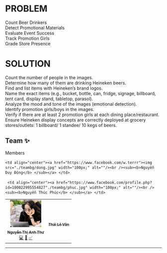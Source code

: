 # PROBLEM
Count Beer Drinkers <br/>
Detect Promotional Materials <br/>
Evaluate Event Success <br/>
Track Promotion Girls <br/>
Grade Store Presence <br/>

# SOLUTION
Count the number of people in the images. <br/>
Determine how many of them are drinking Heineken beers. <br/>
Find and list items with Heineken’s brand logos. <br/>
Name the exact items (e.g., bucket, bottle, can, fridge, signage, billboard, tent card, display stand, tabletop, parasol). <br/>
Analyze the mood and tone of the images (emotional detection). <br/>
Identify promotion girls/boys in the images. <br/>
Verify if there are at least 2 promotion girls at each dining place/restaurant. <br/>
Ensure Heineken display concepts are correctly deployed at grocery stores/outlets: 1 billboard/ 1 standee/ 10 kegs of beers. <br/>


## Team ✨

Members

<table>
  <tr>
    <td align="center"><a href="https://www.facebook.com/nguyenthianhthu09"><img src="./teambg/anhthu.jpg" width="100px;" alt=""/><br /><sub><b>Nguyễn Thị Anh Thư</b></sub></a><br /><a href="https://github.com/nguyenthianhthu0903" title="Code">💻</a> <a href="https://github.com/nguyenthianhthu0903" title="DEV">📖</a> <a href="https://github.com/nguyenthianhthu0903" title="Maintenance">✅</a></td>
      <td align="center"><a href="https://www.facebook.com/thai.vanle.946"><img src="./frontend/images/image.jpg" width="100px;" alt=""/><br /><sub><b>Thái Lê Vân</b> </sub></a> </td>
    
    <td align="center"><a href="https://www.facebook.com/w.terrr"><img src="./teambg/dong.jpg" width="100px;" alt=""/><br /><sub><b>Nguyễn Duy Đông</b> </sub></a> </td>
    
     <td align="center"><a href="https://www.facebook.com/profile.php?id=100022995554827"./teambg/phuc.jpg" width="100px;" alt=""/><br /><sub><b>Nguyễn Thúc Phúc</b> </sub></a> </td>
  </tr>
  </table>

---

